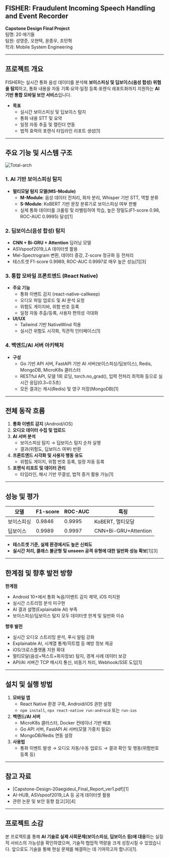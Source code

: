## FISHER: Fraudulent Incoming Speech Handling and Event Recorder
**Capstone Design Final Project**  
팀명: 20 애기들  
팀원: 성영준, 오현택, 윤종우, 조민혁  
학과: Mobile System Engineering

---

## 프로젝트 개요

FISHER는 실시간 통화 음성 데이터를 분석해 **보이스피싱 및 딥보이스(음성 합성) 위협을 탐지**하고, 통화 내용을 자동 기록·요약·일정 등록·포렌식 레포트화까지 지원하는 **AI 기반 통합 모바일 보안 서비스**입니다.
- **목표**
    - 실시간 보이스피싱 및 딥보이스 탐지
    - 통화 내용 STT 및 요약
    - 일정 자동 추출 및 캘린더 연동
    - 법적 효력의 포렌식 타임라인 리포트 생성[1]

---

## 주요 기능 및 시스템 구조
![Total-arch](https://github.com/user-attachments/assets/a867b07c-11e8-4c2f-9067-a16bd3c8ce01)

### 1. AI 기반 보이스피싱 탐지
- **멀티모달 탐지 모델(MS-Module)**
    - **M-Module**: 음성 데이터 전처리, 화자 분리, Whisper 기반 STT, 역할 분류
    - **S-Module**: KoBERT 기반 문장 분류기로 보이스피싱 여부 판별
    - 실제 통화 데이터를 크롤링 및 라벨링하여 학습, 높은 정밀도(F1-score 0.98, ROC-AUC 0.9995) 달성[1]

### 2. 딥보이스(음성 합성) 탐지
- **CNN + Bi-GRU + Attention** 딥러닝 모델
- ASVspoof2019_LA 데이터셋 활용
- Mel-Spectrogram 변환, 데이터 증강, Z-score 정규화 등 전처리
- 테스트셋 F1-score 0.9989, ROC-AUC 0.9997로 매우 높은 성능[1][3]

### 3. 통합 모바일 프론트엔드 (React Native)
- **주요 기능**
    - 통화 이벤트 감지 (react-native-callkeep)
    - 오디오 파일 업로드 및 AI 분석 요청
    - 위험도 게이지바, 위험 번호 등록
    - 일정 자동 추출/등록, 사용자 편의성 극대화
- **UI/UX**
    - Tailwind 기반 NativeWind 적용
    - 실시간 위험도 시각화, 직관적 인터페이스[1]

### 4. 백엔드/AI 서버 아키텍처
- **구성**
    - Go 기반 API 서버, FastAPI 기반 AI 서버(보이스피싱/딥보이스), Redis, MongoDB, MicroK8s 클러스터
    - RESTful API, 모델 1회 로딩, torch.no_grad(), 입력 전처리 최적화 등으로 실시간 응답(0.3~0.5초)
    - 모든 결과는 캐시(Redis) 및 영구 저장(MongoDB)[1]

---

## 전체 동작 흐름

1. **통화 이벤트 감지** (Android/iOS)
2. **오디오 데이터 수집 및 업로드**
3. **AI 서버 분석**
    - 보이스피싱 탐지 → 딥보이스 탐지 순차 실행
    - 결과(위험도, 딥보이스 여부) 반환
4. **프론트엔드 시각화 및 사용자 행동 유도**
    - 위험도 게이지, 위험 번호 등록, 일정 자동 등록
5. **포렌식 리포트 및 데이터 관리**
    - 타임라인, 해시 기반 무결성, 법적 증거 활용 가능[1]

---

## 성능 및 평가

| 모델         | F1-score | ROC-AUC | 특징                  |
|--------------|----------|---------|-----------------------|
| 보이스피싱   | 0.9846   | 0.9995  | KoBERT, 멀티모달      |
| 딥보이스     | 0.9989   | 0.9997  | CNN+Bi-GRU+Attention  |

- **테스트셋 기준, 실제 환경에서도 높은 신뢰도**
- **실시간 처리, 클래스 불균형 및 unseen 공격 유형에 대한 일반화 성능 확보**[1][3]

---

## 한계점 및 향후 발전 방향

**한계점**
- Android 10+에서 통화 녹음/이벤트 감지 제약, iOS 미지원
- 실시간 스트리밍 분석 미구현
- AI 결과 설명(Explainable AI) 부족
- 보이스피싱/딥보이스 탐지 모두 데이터셋 한계 및 일반화 이슈

**향후 발전**
- 실시간 오디오 스트리밍 분석, 푸시 알림 강화
- Explainable AI, 시계열 통계/히트맵 등 예방 정보 제공
- iOS/크로스플랫폼 지원 확대
- 멀티모달(음성+텍스트+화자정보) 탐지, 경계 사례 데이터 보강
- API/AI 서버간 TCP 메시지 통신, 비동기 처리, Webhook/SSE 도입[1]

---

## 설치 및 실행 방법

1. **모바일 앱**
    - React Native 환경 구축, Android/iOS 권한 설정
    - `npm install`, `npx react-native run-android` 또는 `run-ios`
2. **백엔드/AI 서버**
    - MicroK8s 클러스터, Docker 컨테이너 기반 배포
    - Go API 서버, FastAPI AI 서버(모델 가중치 필요)
    - MongoDB/Redis 연동 설정
3. **사용법**
    - 통화 이벤트 발생 → 오디오 자동/수동 업로드 → 결과 확인 및 행동(위험번호 등록 등)

---

## 참고 자료

- [Capstone-Design-20aegideul_Final_Report_ver1.pdf][1]
- AI-HUB, ASVspoof2019_LA 등 공개 데이터셋 활용
- 관련 논문 및 보안 동향 참고[3][4]

---

## 프로젝트 소감

본 프로젝트를 통해 **AI 기술로 실제 사회문제(보이스피싱, 딥보이스 등)에 대응**하는 실질적 서비스의 가능성을 확인하였으며, 기술적·협업적 역량을 크게 성장시킬 수 있었습니다. 앞으로도 기술을 통해 현실 문제를 해결하는 데 기여하고자 합니다[1].
